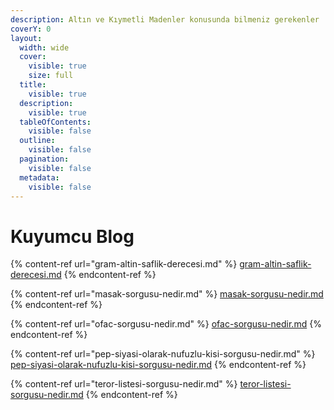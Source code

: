 ```yaml
---
description: Altın ve Kıymetli Madenler konusunda bilmeniz gerekenler
coverY: 0
layout:
  width: wide
  cover:
    visible: true
    size: full
  title:
    visible: true
  description:
    visible: true
  tableOfContents:
    visible: false
  outline:
    visible: false
  pagination:
    visible: false
  metadata:
    visible: false
---
```


# Kuyumcu Blog

{% content-ref url="gram-altin-saflik-derecesi.md" %}
[gram-altin-saflik-derecesi.md](gram-altin-saflik-derecesi.md)
{% endcontent-ref %}

{% content-ref url="masak-sorgusu-nedir.md" %}
[masak-sorgusu-nedir.md](masak-sorgusu-nedir.md)
{% endcontent-ref %}


{% content-ref url="ofac-sorgusu-nedir.md" %}
[ofac-sorgusu-nedir.md](ofac-sorgusu-nedir.md)
{% endcontent-ref %}

{% content-ref url="pep-siyasi-olarak-nufuzlu-kisi-sorgusu-nedir.md" %}
[pep-siyasi-olarak-nufuzlu-kisi-sorgusu-nedir.md](pep-siyasi-olarak-nufuzlu-kisi-sorgusu-nedir.md)
{% endcontent-ref %}

{% content-ref url="teror-listesi-sorgusu-nedir.md" %}
[teror-listesi-sorgusu-nedir.md](teror-listesi-sorgusu-nedir.md)
{% endcontent-ref %}
